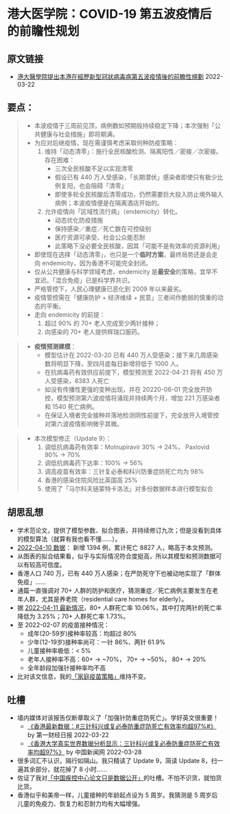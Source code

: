 # 港大医学院：COVID-19 第五波疫情后的前瞻性规划

## 原文链接
- [港大醫學院提出本港在經歷新型冠狀病毒病第五波疫情後的前瞻性規劃](https://sph.hku.hk/zh-HK/News-And-Events/Press-Releases/2022/HKUMed-proposes-forward-planning-after-Hong-Kong) 2022-03-22

## 要点：
> - 本波疫情于三周前见顶，病例数如预期般持续稳定下降；本次强制「公共健康与社会措施」即将期满。
> - 为应对后继疫情，现在需谨慎考虑采取何种防疫策略：
>   1. 维持「动态清零」：施行全民核酸检测、隔离阳性／密接／次密接。存在困难：
>       - 三次全民核酸不足以实现清零
>       - 假设已有 440 万人受感染，「长期潜伏」感染者即使只有极少比例复阳，也会阻碍「清零」
>       - 即使多轮全民核酸后清零成功，仍然需要巨大投入防止境外输入病例；本波疫情便是在隔离酒店开始的。
>   1. 允许疫情向「区域性流行病」（endemicity）转化。
>       - 动态优化防疫措施
>       - 保持感染／重症／死亡数在可控级别
>       - 医疗资源可承受、社会公众能忍耐
>       - 此策略下没必要全民核酸，因其「可能不是有效率的资源利用」
> - 即使现在选择「动态清零」，也只是一个**临时方案**，最终局势还是会走向 endemicity，因为香港不可能完全封闭。
> - 仅从公共健康与科学领域考虑，endemicity 是**最安全**的策略，宜早不宜迟。「混合免疫」已是科学界共识。
> - 严格管控下，人民心理健康已恶化到 2009 年以来最劣。
> - 疫情管控需在「健康防护 + 经济维续 + 民意」三者间作脆弱的慎重的动态的平衡。
> - 走向 endemicity 的前提：
>   1. 超过 90% 的 70+ 老人完成至少两针接种；
>   2. 向感染的 70+ 老人提供辉瑞口服药。

> - **疫情预测建模**：
>   - 模型估计在 2022-03-20 已有 440 万人受感染；接下来几周感染数将明显下降，至四月底每日新增将低于 1000 人。
>   - 在抗病毒药有效供应前提下，模型预测至 2022-04-21 将有 450 万人受感染，8383 人死亡
>   - 如没有传播性更强的变种出现，并在 20220-06-01 完全放开防控，模型预测第六波疫情将涌现并持续两个月，增加 221 万感染者和 1540 死亡病例。
>   - 在保证入境者完全接种并落地检测阴性前提下，完全放开入境管控对第六波疫情影响微乎其微。

> - 本次模型修正（Update 9）：
>   1. 调低抗病毒药有效率：Molnupiravir 30% → 24%， Paxlovid 90% → 70%
>   1. 调低抗病毒药下达率：100% → 56%
>   1. 调高疫苗有效率：三针复必泰和科兴防重症防死亡均为 98%
>   1. 香港的感染住院风险比英国高 25%
>   1. 使用了「马尔科夫链蒙特卡洛法」对多份数据样本进行模型拟合

## 胡思乱想
- 学术范论文，提供了模型参数、拟合图表，并持续修订九次；但是没看到具体的模型算法（就算有我也看不懂……）。
- [2022-04-10 数据](https://www.info.gov.hk/gia/general/202204/11/P2022041100602.htm)： 新增 1394 例，累计死亡 8827 人，略高于本文预测。
- 从图表的拟合结果看，似乎与实际情况符合度挺高，所以其模型和预测数据可以有较高可信度。
- 香港人口 740 万，已有 440 万人感染；在严防死守下也被动地实现了「群体免疫」……
- 通篇一直强调对 70+ 人群的防护和医疗，猜测重症／死亡病例主要发生在老年人群，尤其是养老院（residential care homes for elderly）。
- 据 [2022-04-11 最新情况](https://www.chp.gov.hk/files/pdf/local_situation_covid19_tc.pdf)，80+ 人群死亡率 10.06%，其中打完两针的死亡率降低为 3.25%；70+ 人群死亡率 1.73%。
- 至 2022-02-07 的疫苗接种情况：
  - 成年(20-59岁)接种率较高：均超过 80%
  - 少年(12-19岁)接种率尚可：一针 86%、两针 61.9%
  - 儿童接种率极低：< 5%
  - 老年人接种率不高：60+ → ~70%， 70+ → ~50%， 80+ → 20%
  - 全年龄段加强针接种率均不高
- 比对该文信息，我的[「家庭疫苗策略」](notes/2022/%E4%B8%AD%E5%9B%BD%E7%96%BE%E6%8E%A7%E4%B8%AD%E5%BF%83%EF%BC%9ACOVID-19%E7%9A%84%E4%B8%B4%E5%BA%8A%E7%97%85%E4%BE%8B%E4%B8%8E%E7%96%AB%E8%8B%97%E6%8E%A5%E7%A7%8D%E5%85%B3%E8%81%94%E5%BA%A6%E5%88%86%E6%9E%90.md#%E5%AE%B6%E5%BA%AD%E7%96%AB%E8%8B%97%E7%AD%96%E7%95%A5)维持不变。

## 吐槽
- 墙内媒体对该报告仅断章取义了「加强针防重症防死亡」。学好英文很重要！
  - [《香港最新数据：#三针科兴或复必泰防重症防死亡有效率均超97%#》](https://weibo.com/1926909715/LkXRIzAMF?type=repost) by 第一财经日报 2022-03-22
   - [《香港大学真实世界数据分析显示：三针科兴或复必泰防重症防死亡有效率均超97%》](http://www.chinanews.com.cn/jk/2022/03-28/9713521.shtml) by 中国新闻网 2022-03-28
- 很多词汇不认识，隔行如隔山。我只精读了 Update 9，简读 Update 8，扫一遍其余部分，就花掉了 8 小时……
- 佐证了我对[「中国疾控中心论文只是数据公开」](master/notes/2022/%E4%B8%AD%E5%9B%BD%E7%96%BE%E6%8E%A7%E4%B8%AD%E5%BF%83%EF%BC%9ACOVID-19%E7%9A%84%E4%B8%B4%E5%BA%8A%E7%97%85%E4%BE%8B%E4%B8%8E%E7%96%AB%E8%8B%97%E6%8E%A5%E7%A7%8D%E5%85%B3%E8%81%94%E5%BA%A6%E5%88%86%E6%9E%90.md#%E5%90%90%E6%A7%BD)的吐槽。不怕不识货，就怕货比货。
- 香港似乎和美帝一样，儿童接种的年龄起点设为 5 周岁。我猜测是 5 周岁后儿童的免疫力、恢复力和忍耐力均有大幅增强。
